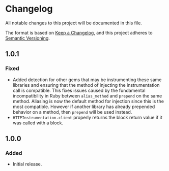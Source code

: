 # Changelog
All notable changes to this project will be documented in this file.

The format is based on [Keep a Changelog](https://keepachangelog.com/en/1.0.0/),
and this project adheres to [Semantic Versioning](https://semver.org/spec/v2.0.0.html).

## 1.0.1

### Fixed
- Added detection for other gems that may be instrumenting these same libraries and ensuring that the method of injecting the instrumentation call is compatible. This fixes issues caused by the fundamental incompatibility in Ruby between `alias_method` and `prepend` on the same method. Aliasing is now the default method for injection since this is the most compatible. However if another library has already prepended behavior on a method, then `prepend` will be used instead.
- `HTTPInstrumentation.client` properly returns the block return value if it was called with a block.

## 1.0.0

### Added
- Initial release.
